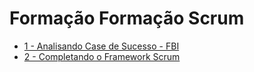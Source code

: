 # Formação Formação Scrum

- [1 - Analisando Case de Sucesso - FBI](https://github.com/SidneyMoreira/bootCampsDIO/tree/main/FromacaoScrum/Desafio-AnalisandoCasosDeSucesso)
- [2 - Completando o Framework Scrum]()

